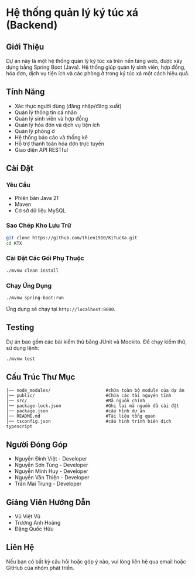 # Hệ thống quản lý ký túc xá (Backend)

## Giới Thiệu
Dự án này là một hệ thống quản lý ký túc xá trên nền tảng web, được xây dựng bằng Spring Boot (Java). Hệ thống giúp quản lý sinh viên, hợp đồng, hóa đơn, dịch vụ tiện ích và các phòng ở trong ký túc xá một cách hiệu quả.

## Tính Năng
- Xác thực người dùng (đăng nhập/đăng xuất)
- Quản lý thông tin cá nhân
- Quản lý sinh viên và hợp đồng
- Quản lý hóa đơn và dịch vụ tiện ích
- Quản lý phòng ở
- Hệ thống báo cáo và thống kê
- Hỗ trợ thanh toán hóa đơn trực tuyến
- Giao diện API RESTful

## Cài Đặt
### Yêu Cầu
- Phiên bản Java 21
- Maven 
- Cơ sở dữ liệu MySQL

### Sao Chép Kho Lưu Trữ
```sh
git clone https://github.com/thien1910/KiTucXa.git
cd KTX
```

### Cài Đặt Các Gói Phụ Thuộc
```sh
./mvnw clean install
```

### Chạy Ứng Dụng
```sh
./mvnw spring-boot:run
```
Ứng dụng sẽ chạy tại `http://localhost:8080`.

## Testing
Dự án bao gồm các bài kiểm thử bằng JUnit và Mockito. Để chạy kiểm thử, sử dụng lệnh:
```sh
./mvnw test
```

## Cấu Trúc Thư Mục
```
|── node_modules/                     #chứa toàn bộ module của dự án
|── public/                           #Chứa các tài nguyên tĩnh                
│── src/                              #Mã nguồn chính
│── package-lock.json                 #Ghi lại mã nguồn đã cài đặt
│── package.json                      #cấu hình dự án
│── README.md                         #Tài liệu tổng quan
│── tsconfig.json                     #cấu hình trình biên dịch typescript
```

## Người Đóng Góp
- Nguyễn Đình Việt - Developer
- Nguyễn Sơn Tùng - Developer
- Nguyễn Minh Huy - Developer
- Nguyễn Văn Thiện - Developer
- Trần Mai Trung - Developer

## Giảng Viên Hướng Dẫn
- Vũ Việt Vũ
- Trương Anh Hoàng
- Đặng Quốc Hữu

## Liên Hệ
Nếu bạn có bất kỳ câu hỏi hoặc góp ý nào, vui lòng liên hệ qua email hoặc GitHub của nhóm phát triển.

